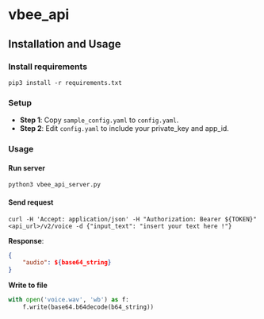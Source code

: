 # vbee_api

## Installation and Usage
### Install requirements
```
pip3 install -r requirements.txt
```
### Setup
- **Step 1**: Copy `sample_config.yaml` to `config.yaml`.
- **Step 2**: Edit `config.yaml` to include your private_key and app_id.

### Usage

#### Run server
```
python3 vbee_api_server.py
```

#### Send request
```
curl -H 'Accept: application/json' -H "Authorization: Bearer ${TOKEN}" <api_url>/v2/voice -d {"input_text": "insert your text here !"}
```

**Response**:
```json
{
    "audio": ${base64_string}
}

```

**Write to file**
```python
with open('voice.wav', 'wb') as f:
    f.write(base64.b64decode(b64_string))
```